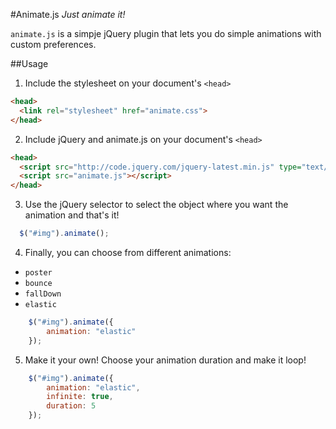 #Animate.js
*Just animate it!*

`animate.js` is a simpje jQuery plugin that lets you do simple animations with custom preferences.

##Usage
1. Include the stylesheet on your document's `<head>`

  ```html
  <head>
    <link rel="stylesheet" href="animate.css">
  </head>
```

2. Include jQuery and animate.js on your document's `<head>`

  ```html
  <head>
    <script src="http://code.jquery.com/jquery-latest.min.js" type="text/javascript"></script>
    <script src="animate.js"></script>
  </head>
```


3. Use the jQuery selector to select the object where you want the animation and that's it!

  ```javascript
    $("#img").animate();

```

4. Finally, you can choose from different animations:

  * `poster`
  * `bounce`
  * `fallDown`
  * `elastic`

```javascript
    $("#img").animate({
        animation: "elastic"
    });
```

5. Make it your own! Choose your animation duration and make it loop!

```javascript
    $("#img").animate({
        animation: "elastic",
        infinite: true,
        duration: 5
    });
```